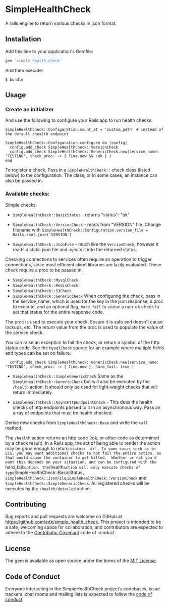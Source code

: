 # SimpleHealthCheck

A rails engine to return various checks in json format.

## Installation

Add this line to your application's Gemfile:

```ruby
gem 'simple_health_check'
```

And then execute:

    $ bundle

## Usage

### Create an initializer
And use the following to configure your Rails app to run health checks.
```
SimpleHealthCheck::Configuration.mount_at = 'custom_path' # instead of the default /health endpoint

SimpleHealthCheck::Configuration.configure do |config|
  config.add_check SimpleHealthCheck::VersionCheck
  config.add_check SimpleHealthCheck::GenericCheck.new(service_name: 'TESTING', check_proc: -> { Time.now && :ok } )
end
```

To register a check, Pass in a `SimpleHealthCheck::` check class (listed below) to the configuration.
The class, or in some cases, an instance can also be passed in.

### Available checks:
Simple checks:
* `SimpleHealthCheck::BasicStatus` - returns "status": "ok"
* `SimpleHealthCheck::VersionCheck` - reads from "VERSION" file. Change filename with `SimpleHealthCheck::Configuration.version_file = Rails.root.join('VERSION')`

* `SimpleHealthCheck::JsonFile` - much like the `VersionCheck`, however it reads a static json file and injects it into the returned status.

Checking connections to services often require an operation to trigger connections, since most efficient client libraries are lazily evaluated.  These check require a proc to be passed in.
* `SimpleHealthCheck::MysqlCheck`
* `SimpleHealthCheck::RedisCheck`
* `SimpleHealthCheck::S3Check`
* `SimpleHealthCheck::GenericCheck`
When configuring the check, pass in the service_name, which is used for the key in the json response, a proc to execute, and an optional flag, `hard_fail` to cause a non-ok check to set that status for the entire response code.

The proc is used to execute your check.  Ensure it is safe and doesn't cause lockups, etc.  The return value from the
proc is used to populate the value of the service check.

You can raise an exception to fail the check, or return a symbol of the http status code.  See the `MysqlCheck` source
for an example where multiple fields and types can be set on failure.
```
  config.add_check SimpleHealthCheck::GenericCheck.new(service_name: 'TESTING', check_proc: -> { Time.now }, hard_fail: true )
```
* `SimpleHealthCheck::SimpleGenericCheck`
Same as the `SimpleHealthCheck::GenericCheck` but will also be executed by the `/health` action.
It should only be used for light-weight checks that will return immediately.

* `SimpleHealthCheck::AsyncHttpEndpointCheck` - This does the health checks of http endpoints passed to it in an asynchronous way. Pass an array of endpoints that must be health checked.

Derive new checks from `SimpleHealthCheck::Base` and write the `call` method.

The `/health` action returns an http code (:ok, or other code as determined by a check result).  In a Rails app,
the act of being able to render the action may be good enough to return `status: 'ok'.
In some cases such as in ECS, you may want additional checks to not fail the entire action, as that would
cause the container to get killed.  Whether or not you'd want this depends on your situation, and can be configured
with the `hard_fail:` option.
The `/health` action will only execute checks of type `SimpleHealthCheck::BasicStatus`, SimpleHealthCheck::JsonFile`,`SimpleHealthCheck::VersionCheck` and `SimpleHealthCheck::SimpleGenericCheck`.
All registered checks will be executes by the `/health/detailed` action.
                                                                                                                             

## Contributing

Bug reports and pull requests are welcome on GitHub at https://github.com/edk/simple_health_check. This project is intended to be a safe, welcoming space for collaboration, and contributors are expected to adhere to the [Contributor Covenant](http://contributor-covenant.org) code of conduct.

## License

The gem is available as open source under the terms of the [MIT License](https://opensource.org/licenses/MIT).

## Code of Conduct

Everyone interacting in the SimpleHealthCheck project’s codebases, issue trackers, chat rooms and mailing lists is expected to follow the [code of conduct](https://github.com/edk/simple_health_check/blob/master/CODE_OF_CONDUCT.md).
